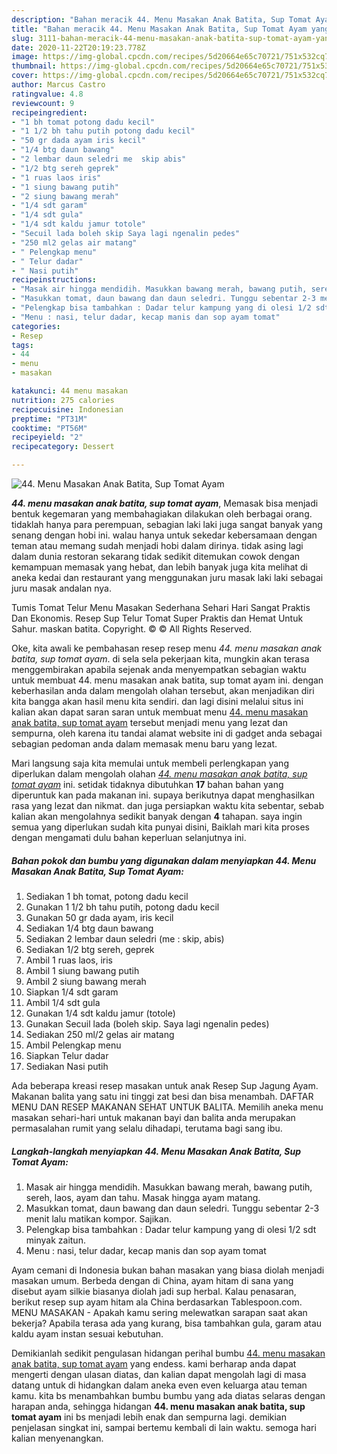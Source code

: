 ```yaml
---
description: "Bahan meracik 44. Menu Masakan Anak Batita, Sup Tomat Ayam yang mudah"
title: "Bahan meracik 44. Menu Masakan Anak Batita, Sup Tomat Ayam yang mudah"
slug: 3111-bahan-meracik-44-menu-masakan-anak-batita-sup-tomat-ayam-yang-mudah
date: 2020-11-22T20:19:23.778Z
image: https://img-global.cpcdn.com/recipes/5d20664e65c70721/751x532cq70/44-menu-masakan-anak-batita-sup-tomat-ayam-foto-resep-utama.jpg
thumbnail: https://img-global.cpcdn.com/recipes/5d20664e65c70721/751x532cq70/44-menu-masakan-anak-batita-sup-tomat-ayam-foto-resep-utama.jpg
cover: https://img-global.cpcdn.com/recipes/5d20664e65c70721/751x532cq70/44-menu-masakan-anak-batita-sup-tomat-ayam-foto-resep-utama.jpg
author: Marcus Castro
ratingvalue: 4.8
reviewcount: 9
recipeingredient:
- "1 bh tomat potong dadu kecil"
- "1 1/2 bh tahu putih potong dadu kecil"
- "50 gr dada ayam iris kecil"
- "1/4 btg daun bawang"
- "2 lembar daun seledri me  skip abis"
- "1/2 btg sereh geprek"
- "1 ruas laos iris"
- "1 siung bawang putih"
- "2 siung bawang merah"
- "1/4 sdt garam"
- "1/4 sdt gula"
- "1/4 sdt kaldu jamur totole"
- "Secuil lada boleh skip Saya lagi ngenalin pedes"
- "250 ml2 gelas air matang"
- " Pelengkap menu"
- " Telur dadar"
- " Nasi putih"
recipeinstructions:
- "Masak air hingga mendidih. Masukkan bawang merah, bawang putih, sereh, laos, ayam dan tahu. Masak hingga ayam matang."
- "Masukkan tomat, daun bawang dan daun seledri. Tunggu sebentar 2-3 menit lalu matikan kompor. Sajikan."
- "Pelengkap bisa tambahkan : Dadar telur kampung yang di olesi 1/2 sdt minyak zaitun."
- "Menu : nasi, telur dadar, kecap manis dan sop ayam tomat"
categories:
- Resep
tags:
- 44
- menu
- masakan

katakunci: 44 menu masakan 
nutrition: 275 calories
recipecuisine: Indonesian
preptime: "PT31M"
cooktime: "PT56M"
recipeyield: "2"
recipecategory: Dessert

---
```



![44. Menu Masakan Anak Batita, Sup Tomat Ayam](https://img-global.cpcdn.com/recipes/5d20664e65c70721/751x532cq70/44-menu-masakan-anak-batita-sup-tomat-ayam-foto-resep-utama.jpg)

<b><i>44. menu masakan anak batita, sup tomat ayam</i></b>, Memasak bisa menjadi bentuk kegemaran yang membahagiakan dilakukan oleh berbagai orang. tidaklah hanya para perempuan, sebagian laki laki juga sangat banyak yang senang dengan hobi ini. walau hanya untuk sekedar kebersamaan dengan teman atau memang sudah menjadi hobi dalam dirinya. tidak asing lagi dalam dunia restoran sekarang tidak sedikit ditemukan cowok dengan kemampuan memasak yang hebat, dan lebih banyak juga kita melihat di aneka kedai dan restaurant yang menggunakan juru masak laki laki sebagai juru masak andalan nya.

Tumis Tomat Telur Menu Masakan Sederhana Sehari Hari Sangat Praktis Dan Ekonomis. Resep Sup Telur Tomat Super Praktis dan Hemat Untuk Sahur. maskan batita. Copyright. © © All Rights Reserved.

Oke, kita awali ke pembahasan resep resep menu <i>44. menu masakan anak batita, sup tomat ayam</i>. di sela sela pekerjaan kita, mungkin akan terasa menggembirakan apabila sejenak anda menyempatkan sebagian waktu untuk membuat 44. menu masakan anak batita, sup tomat ayam ini. dengan keberhasilan anda dalam mengolah olahan tersebut, akan menjadikan diri kita bangga akan hasil menu kita sendiri. dan lagi disini melalui situs ini kalian akan dapat saran saran untuk membuat menu <u>44. menu masakan anak batita, sup tomat ayam</u> tersebut menjadi menu yang lezat dan sempurna, oleh karena itu tandai alamat website ini di gadget anda sebagai sebagian pedoman anda dalam memasak menu baru yang lezat.


Mari langsung saja kita memulai untuk membeli perlengkapan yang diperlukan dalam mengolah olahan <u><i>44. menu masakan anak batita, sup tomat ayam</i></u> ini. setidak tidaknya dibutuhkan <b>17</b> bahan bahan yang diperuntuk kan pada makanan ini. supaya berikutnya dapat menghasilkan rasa yang lezat dan nikmat. dan juga persiapkan waktu kita sebentar, sebab kalian akan mengolahnya sedikit banyak dengan <b>4</b> tahapan. saya ingin semua yang diperlukan sudah kita punyai disini, Baiklah mari kita proses dengan mengamati dulu bahan keperluan selanjutnya ini.

<!--inarticleads1-->

##### Bahan pokok dan bumbu yang digunakan dalam menyiapkan 44. Menu Masakan Anak Batita, Sup Tomat Ayam:

1. Sediakan 1 bh tomat, potong dadu kecil
1. Gunakan 1 1/2 bh tahu putih, potong dadu kecil
1. Gunakan 50 gr dada ayam, iris kecil
1. Sediakan 1/4 btg daun bawang
1. Sediakan 2 lembar daun seledri (me : skip, abis)
1. Sediakan 1/2 btg sereh, geprek
1. Ambil 1 ruas laos, iris
1. Ambil 1 siung bawang putih
1. Ambil 2 siung bawang merah
1. Siapkan 1/4 sdt garam
1. Ambil 1/4 sdt gula
1. Gunakan 1/4 sdt kaldu jamur (totole)
1. Gunakan Secuil lada (boleh skip. Saya lagi ngenalin pedes)
1. Sediakan 250 ml/2 gelas air matang
1. Ambil  Pelengkap menu
1. Siapkan  Telur dadar
1. Sediakan  Nasi putih


Ada beberapa kreasi resep masakan untuk anak Resep Sup Jagung Ayam. Makanan balita yang satu ini tinggi zat besi dan bisa menambah. DAFTAR MENU DAN RESEP MAKANAN SEHAT UNTUK BALITA. Memilih aneka menu masakan sehari-hari untuk makanan bayi dan balita anda merupakan permasalahan rumit yang selalu dihadapi, terutama bagi sang ibu. 

<!--inarticleads2-->

##### Langkah-langkah menyiapkan 44. Menu Masakan Anak Batita, Sup Tomat Ayam:

1. Masak air hingga mendidih. Masukkan bawang merah, bawang putih, sereh, laos, ayam dan tahu. Masak hingga ayam matang.
1. Masukkan tomat, daun bawang dan daun seledri. Tunggu sebentar 2-3 menit lalu matikan kompor. Sajikan.
1. Pelengkap bisa tambahkan : Dadar telur kampung yang di olesi 1/2 sdt minyak zaitun.
1. Menu : nasi, telur dadar, kecap manis dan sop ayam tomat


Ayam cemani di Indonesia bukan bahan masakan yang biasa diolah menjadi masakan umum. Berbeda dengan di China, ayam hitam di sana yang disebut ayam silkie biasanya diolah jadi sup herbal. Kalau penasaran, berikut resep sup ayam hitam ala China berdasarkan Tablespoon.com. MENU MASAKAN - Apakah kamu sering melewatkan sarapan saat akan bekerja? Apabila terasa ada yang kurang, bisa tambahkan gula, garam atau kaldu ayam instan sesuai kebutuhan. 

Demikianlah sedikit pengulasan hidangan perihal bumbu <u>44. menu masakan anak batita, sup tomat ayam</u> yang endess. kami berharap anda dapat mengerti dengan ulasan diatas, dan kalian dapat mengolah lagi di masa datang untuk di hidangkan dalam aneka even even keluarga atau teman kamu. kita bs menambahkan bumbu bumbu yang ada diatas selaras dengan harapan anda, sehingga hidangan <b>44. menu masakan anak batita, sup tomat ayam</b> ini bs menjadi lebih enak dan sempurna lagi. demikian penjelasan singkat ini, sampai bertemu kembali di lain waktu. semoga hari kalian menyenangkan.
